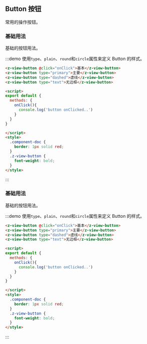 ## Button 按钮

常用的操作按钮。

### 基础用法

基础的按钮用法。

:::demo 使用`type`、`plain`、`round`和`circle`属性来定义 Button 的样式。

```html
<z-view-button @click="onClick">基本</z-view-button>
<z-view-button type="primary">主要</z-view-button>
<z-view-button type="dashed">虚线</z-view-button>
<z-view-button type="text">无边框</z-view-button>

<script>
export default {
  methods: {
    onClick(){
      console.log('button onClicked..')
    }
  }
}

</script>
<style>
  .component-doc {
    border: 1px solid red;
  }
  .z-view-button {
    font-weight: bold;
  }
</style>
```
:::

### 基础用法

基础的按钮用法。

:::demo 使用`type`、`plain`、`round`和`circle`属性来定义 Button 的样式。

```html
<z-view-button @click="onClick">基本</z-view-button>
<z-view-button type="primary">主要</z-view-button>
<z-view-button type="dashed">虚线</z-view-button>
<z-view-button type="text">无边框</z-view-button>

<script>
export default {
  methods: {
    onClick(){
      console.log('button onClicked..')
    }
  }
}

</script>
<style>
  .component-doc {
    border: 1px solid red;
  }
  .z-view-button {
    font-weight: bold;
  }
</style>
```
:::

